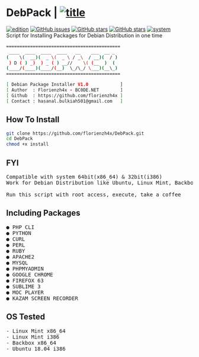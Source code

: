 # DebPack | [![title](https://img.shields.io/badge/DebPack-V1.0-red.svg?style=popout)](https://github.com/florienzh4x/DebPack/)
[![edition](https://img.shields.io/badge/Stable-Edition-blue.svg?style=popout)](https://github.com/florienzh4x/DebPack/)
[![GitHub issues](https://img.shields.io/github/issues/florienzh4x/DebPack.svg?style=popout)](https://github.com/florienzh4x/DebPack/issues)
[![GitHub stars](https://img.shields.io/github/stars/florienzh4x/DebPack.svg?style=popout)](https://github.com/florienzh4x/DebPack/stargazers)
[![GitHub stars](https://img.shields.io/github/stars/florienzh4x/DebPack.svg?style=popout)](https://github.com/florienzh4x/DebPack/stargazers)
[![system](https://img.shields.io/badge/System-32%7C64-orange.svg?style=popout)](https://github.com/florienzh4x/DebPack/)
<br>
Script for Installing Packages for Debian Distribution in one time

```bash
===========================================
 ____  ____  ____  ____   __    ___  __ _ 
(    \(  __)(  _ \(  _ \ / _\  / __)(  / )
 ) D ( ) _)  ) _ ( ) __//    \( (__  )  ( 
(____/(____)(____/(__)  \_/\_/ \___)(__\_)
===========================================

[ Debian Package Installer V1.0            ]
[ Author  : Florienzh4x - BC0DE.NET        ]
[ Github  : https://github.com/florienzh4x ]
[ Contact : hasanal.bulkiah501@gmail.com   ]
```

## How To Install
```bash
git clone https://github.com/florienzh4x/DebPack.git
cd DebPack
chmod +x install
```
## FYI
<pre>
Compatible with system 64bit(x86_64) & 32bit(i386)
Work for Debian Distribution like Ubuntu, Linux Mint, Backbox, Kali, Parrot, etc.

Run this script with root access, execute, take a coffee
</pre>

## Including Packages
<pre>
● PHP CLI
● PYTHON
● CURL
● PERL
● RUBY
● APACHE2
● MYSQL
● PHPMYADMIN
● GOOGLE CHROME
● FIREFOX 63
● SUBLIME 3
● MOC PLAYER
● KAZAM SCREEN RECORDER
</pre>

## OS Tested
<pre>
- Linux Mint x86_64
- Linux Mint i386
- Backbox x86_64
- Ubuntu 18.04 i386
</pre>

